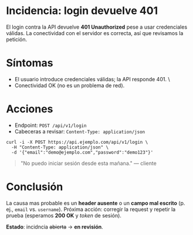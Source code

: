 # Incidencia: login devuelve 401
El login contra la API devuelve **401 Unauthorized** pese a usar credenciales válidas.
La conectividad con el servidor es correcta, así que revisamos la petición.

# Síntomas
* El usuario introduce credenciales válidas; la API responde 401. \
* Conectividad OK (no es un problema de red).

# Acciones
* Endpoint: ``POST /api/v1/login``
* Cabeceras a revisar: ``Content-Type: application/json``
````
curl -i -X POST https://api.ejemplo.com/api/v1/login \
  -H "Content-Type: application/json" \
  -d '{"email":"demo@ejemplo.com","password":"demo123"}'
  ````
  >"No puedo iniciar sesión desde esta mañana." — cliente

  # Conclusión 
  La causa mas probable es un **header ausente** o un **campo mal escrito** (p. ej., ``email`` vs. ``username``).
  Próxima acción: corregir la request y repetir la prueba (esperamos **200 OK** y *token* de sesión).

  **Estado**: incidncia ~~abierta~~ → **en revisión**.